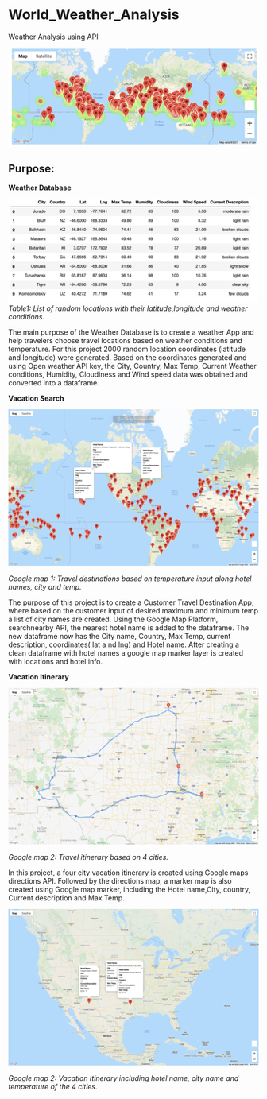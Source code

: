 # World_Weather_Analysis

Weather Analysis using API

![Figure1](Heatmap.png)

## Purpose:

**Weather Database**

![Figure2](Weather_Database/City_weather.png)
*Table1: List of random locations with their latitude,longitude and weather conditions.*

The main purpose of the Weather Database is to create a weather App and help travelers choose travel locations based on weather conditions and temperature. For this project 2000 random location coordinates (latitude and longitude) were generated. Based on the coordinates generated and using Open weather API key, the City, Country, Max Temp, Current Weather conditions, Humidity, Cloudiness and Wind speed data was obtained and converted into a dataframe.

**Vacation Search**

![Figure3](Vacation_Search/WeatherPy_vacation_map.png)

*Google map 1: Travel destinations based on temperature input along hotel names, city and temp.*

The purpose of this project is to create a Customer Travel Destination App, where based on the customer input of desired maximum and minimum temp a list of city names are created. Using the Google Map Platform, searchnearby API, the nearest hotel name is added to the dataframe. The new dataframe now has the City name, Country, Max Temp, current description, coordinates( lat a nd lng) and Hotel name. After creating a clean dataframe with hotel names a google map marker layer is created with locations and hotel info.

**Vacation Itinerary**

![Figure3](Vacation_Itinerary/WeatherPy_travel_map.png)

*Google map 2: Travel itinerary based on 4 cities.*

In this project, a four city vacation itinerary is created using Google maps directions API. Followed by the directions map, a marker map is also created using Google map marker, including the Hotel name,City, country, Current description and Max Temp.

![Figure4](Vacation_Itinerary/WeatherPy_travel_map_marker.png)

*Google map 2: Vacation Itinerary including hotel name, city name and temperature of the 4 cities.*
